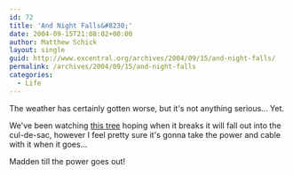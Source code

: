 ```yaml
---
id: 72
title: 'And Night Falls&#8230;'
date: 2004-09-15T21:08:02+00:00
author: Matthew Schick
layout: single
guid: http://www.excentral.org/archives/2004/09/15/and-night-falls/
permalink: /archives/2004/09/15/and-night-falls
categories:
  - Life
---
```

The weather has certainly gotten worse, but it's not anything serious... Yet.

We've been watching <a href="http://schick.mine.nu/gallery/Wednesday/aaa" target="_parent">this tree</a> hoping when it breaks it will fall out into the cul-de-sac, however I feel pretty sure it's gonna take the power and cable with it when it goes...

Madden till the power goes out!